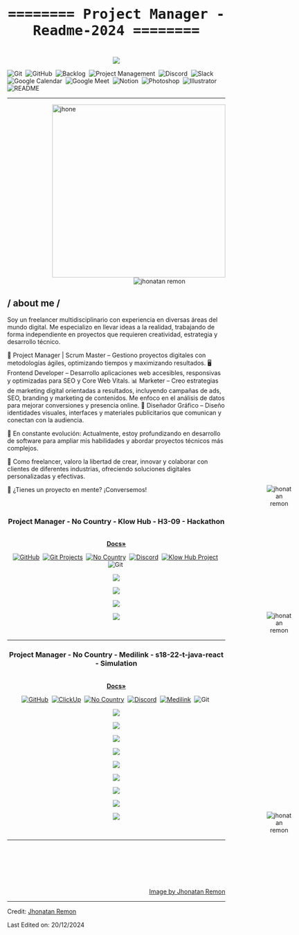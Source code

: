 <div align="center" style="font-family: 'Fira Code', monospace; font-size: 2rem;">
    <h4>========  Project Manager  -Readme-2024 ========</h4>
</div>
<p align = center ><img src="https://github.com/Jhone-fori-freelancer/Jhone-fori-freelancer/blob/383f36b0e5494ce26c0fa6049c144c15c4db4d32/img/cover-2024-dic.png"> </p>

![Git](https://img.shields.io/badge/-Git-F05033?style=flat&logo=git&logoColor=white)&nbsp;
![GitHub](https://img.shields.io/badge/-GitHub-181717?style=flat&logo=github&logoColor=white)&nbsp;
![Backlog](https://img.shields.io/badge/-Backlog-009944?style=flat&logo=backlog&logoColor=white)&nbsp;
![Project Management](https://img.shields.io/badge/-Project%20Management-007bff?style=flat&logo=trello&logoColor=white)&nbsp;
![Discord](https://img.shields.io/badge/-Discord-5865F2?style=flat&logo=discord&logoColor=white)&nbsp;
![Slack](https://img.shields.io/badge/-Slack-4A154B?style=flat&logo=slack&logoColor=white)&nbsp;
![Google Calendar](https://img.shields.io/badge/-Google%20Calendar-4285F4?style=flat&logo=googlecalendar&logoColor=white)&nbsp;
![Google Meet](https://img.shields.io/badge/-Google%20Meet-00897B?style=flat&logo=googlemeet&logoColor=white)&nbsp;
![Notion](https://img.shields.io/badge/-Notion-000000?style=flat&logo=notion&logoColor=white)&nbsp;
![Photoshop](https://img.shields.io/badge/-Photoshop-31A8FF?style=flat&logo=adobephotoshop&logoColor=white)&nbsp;
![Illustrator](https://img.shields.io/badge/-Illustrator-FF9A00?style=flat&logo=adobeillustrator&logoColor=white)&nbsp;
![README](https://img.shields.io/badge/-README-000000?style=flat&logo=readthedocs&logoColor=white)&nbsp;

---

<div>

<img align="right" width="400" alt="jhone" src="https://media.licdn.com/dms/image/v2/D4D22AQErpvijeB8B1g/feedshare-shrink_1280/B4DZPmxuVfGUAk-/0/1734743618573?e=1737590400&v=beta&t=uuENDjQjrQDw8ClmAakczjtGj9s6WnY3vDIqaptYRf4"/>

<div align="center">
  <br />
   <img src="https://img.shields.io/badge/%20Multidisciplinario-%20Freelancer-5865F2?style=flat&logo" alt="jhonatan remon" style="margin-left: 200px;"/>

</div>



<h2> / about me /</h2>
  
Soy un freelancer multidisciplinario con experiencia en diversas áreas del mundo digital. Me especializo en llevar ideas a la realidad, trabajando de forma independiente en proyectos que requieren creatividad, estrategia y desarrollo técnico.

💼 Project Manager | Scrum Master – Gestiono proyectos digitales con metodologías ágiles, optimizando tiempos y maximizando resultados.
🖥️ Frontend Developer – Desarrollo aplicaciones web accesibles, responsivas y optimizadas para SEO y Core Web Vitals.
📊 Marketer – Creo estrategias de marketing digital orientadas a resultados, incluyendo campañas de ads, SEO, branding y marketing de contenidos. Me enfoco en el análisis de datos para mejorar conversiones y presencia online.
🎨 Diseñador Gráfico – Diseño identidades visuales, interfaces y materiales publicitarios que comunican y conectan con la audiencia.

🔧 En constante evolución: Actualmente, estoy profundizando en desarrollo de software para ampliar mis habilidades y abordar proyectos técnicos más complejos.

🚀 Como freelancer, valoro la libertad de crear, innovar y colaborar con clientes de diferentes industrias, ofreciendo soluciones digitales personalizadas y efectivas.

🔗 ¿Tienes un proyecto en mente? ¡Conversemos!

<div align="center">
  <br />
   <img src="https://img.shields.io/badge/%20Jhonatan-%20Remon-5865F2?style=flat&logo" alt="jhonatan remon" style="margin-left: 600px; margin-top: -50px;"/>

</div>



<h3 align="center">Project Manager  - No Country - Klow Hub - H3-09 - Hackathon</h3>
<div align="center">
<br>

<a href="https://github.com/No-Country-simulation/h3-09-klowhub/tree/dev/server#readme">
  <strong>Docs»</strong>
</a>

[![GitHub](https://img.shields.io/badge/-GitHub-181717?style=flat&logo=github&logoColor=white)](https://github.com/Jhone-fori-freelancer)&nbsp;
[![Git Projects](https://img.shields.io/badge/-Git%20Projects-007bff?style=flat&logo=git&logoColor=white)](https://github.com/tu-usuario?tab=repositories)&nbsp;
[![No Country](https://img.shields.io/badge/No-Country-4D4DFF?style=flat&logo=nocontryb&logoColor=white&labelColor=FC16AA)](https://github.com/No-Country-simulation)&nbsp;
[![Discord](https://img.shields.io/badge/-Discord-5865F2?style=flat&logo=discord&logoColor=white)](https://discord.gg/XkQgUPuW)&nbsp;
[![Klow Hub Project](https://img.shields.io/badge/-Klow%20Hub-4D4DFF?style=flat&logo=https://raw.githubusercontent.com/Jhone-fori-freelancer/no-country/refs/heads/main/icono-nocountry.svg)](https://www.nocountry.tech)&nbsp;
![Git](https://img.shields.io/badge/-Git-F05033?style=flat&logo=git&logoColor=white)&nbsp;



</div>

<p align="center">
  <img src="https://github.com/Jhone-fori-freelancer/Jhone-fori-freelancer/blob/a2e73b7c21bf9157034be1c576b0283cae100c84/backlog-klowhub.jpg">
</p> 
    
<p align="center">
  <img src="https://github.com/Jhone-fori-freelancer/Jhone-fori-freelancer/blob/82eb84c9b6b533b4047b3423508d40ecb7a9338a/img/klowhub-img-PM/KlowHub_page_2.jpg">
</p> 


<p align="center">
  <img src="https://github.com/Jhone-fori-freelancer/Jhone-fori-freelancer/blob/a46500dcbaac90fc405b9f867255f5091380a7c5/img/klowhub-img-PM/KlowHub.jpg">
</p> 

<p align="center">
  <img src="https://github.com/Jhone-fori-freelancer/Jhone-fori-freelancer/blob/82eb84c9b6b533b4047b3423508d40ecb7a9338a/img/klowhub-img-PM/KlowHub_page_7.jpg">
</p> 





<div align="center">
  <br />
   <img src="https://img.shields.io/badge/%20Jhonatan-%20Remon-5865F2?style=flat&logo" alt="jhonatan remon" style="margin-left: 600px; margin-top: -50px;"/>

</div>



---
<h3 align="center">Project Manager  - No Country - Medilink - s18-22-t-java-react - Simulation</h3>
<div align="center">
<br>

<a href="https://github.com/No-Country-simulation/s18-22-t-java-react">
  <strong>Docs»</strong>
</a>

[![GitHub](https://img.shields.io/badge/-GitHub-181717?style=flat&logo=github&logoColor=white)](https://github.com/Jhone-fori-freelancer)&nbsp;
 [![ClickUp](https://img.shields.io/badge/-ClickUp-7B68EE?style=flat&logo=clickup&logoColor=white)](https://app.clickup.com/9011373809/v/l/t/9011373809)&nbsp;
 [![No Country](https://img.shields.io/badge/No-Country-4D4DFF?style=flat&logo=nocontryb&logoColor=white&labelColor=FC16AA)](https://github.com/No-Country-simulation)&nbsp;
[![Discord](https://img.shields.io/badge/-Discord-5865F2?style=flat&logo=discord&logoColor=white)](https://discord.gg/tu-enlace-personalizado)&nbsp;
[![Medilink](https://img.shields.io/badge/-Medilink%20-0047AB?style=flat&logoColor=white)](https://github.com/No-Country-simulation/s18-22-t-java-react)&nbsp;
![Git](https://img.shields.io/badge/-Git-F05033?style=flat&logo=git&logoColor=white)&nbsp;
  




</div>


    
<p align="center">
  <img src="https://github.com/Jhone-fori-freelancer/Jhone-fori-freelancer/blob/8300a7838f2471cf65c1a640ef17929565bea281/img/img-clickup-readme-PROJECT-MANAGER/IMG-CLICKUP-BACKEND-.png">
</p> 


<p align="center">
  <img src="https://github.com/Jhone-fori-freelancer/Jhone-fori-freelancer/blob/8300a7838f2471cf65c1a640ef17929565bea281/img/img-clickup-readme-PROJECT-MANAGER/medilink-frontend-clickup.png">
</p> 

<p align="center">
  <img src="https://github.com/Jhone-fori-freelancer/Jhone-fori-freelancer/blob/8300a7838f2471cf65c1a640ef17929565bea281/img/img-clickup-readme-PROJECT-MANAGER/IMG-CLICKUP-UX-UI.png">
</p> 

<p align="center">
<img src="https://github.com/Jhone-fori-freelancer/Jhone-fori-freelancer/blob/8300a7838f2471cf65c1a640ef17929565bea281/img/img-clickup-readme-PROJECT-MANAGER/IMG-CLICKUP-QA.png">
</p> 

<p align="center">
<img src="https://github.com/Jhone-fori-freelancer/Jhone-fori-freelancer/blob/8300a7838f2471cf65c1a640ef17929565bea281/img/img-medilink-project-manager/Medilink%20presentaci%C3%B3n_page_2.jpg">
</p>

<p align="center">
<img src="https://github.com/Jhone-fori-freelancer/Jhone-fori-freelancer/blob/8300a7838f2471cf65c1a640ef17929565bea281/img/img-medilink-project-manager/Medilink%20presentaci%C3%B3n.jpg">
</p>

<p align="center">
<img src="https://github.com/Jhone-fori-freelancer/Jhone-fori-freelancer/blob/8300a7838f2471cf65c1a640ef17929565bea281/img/img-medilink-project-manager/Medilink%20presentaci%C3%B3n_page_6.jpg">
</p>

<p align="center">
<img src="https://github.com/Jhone-fori-freelancer/Jhone-fori-freelancer/blob/8300a7838f2471cf65c1a640ef17929565bea281/img/img-medilink-project-manager/Medilink%20presentaci%C3%B3n_page_7.jpg">
</p>

<p align="center">
<img src="https://github.com/Jhone-fori-freelancer/Jhone-fori-freelancer/blob/8300a7838f2471cf65c1a640ef17929565bea281/img/img-medilink-project-manager/Medilink%20presentaci%C3%B3n_page_9.jpg">
</p>


<div align="center">
  <br />
   <img src="https://img.shields.io/badge/%20Jhonatan-%20Remon-5865F2?style=flat&logo" alt="jhonatan remon" style="margin-left: 600px; margin-top: -50px;"/>

</div>



---

  

  
  
  

  
  </br></br>
  
  
  
  
  
  
  
  </br></br>
  
<div align="right">
<a href="https://www.linkedin.com/posts/jhonatanremon_el-equilibrio-entre-el-mundo-digital-y-la-activity-7276037259622043648-OSIX?utm_source=share&utm_medium=member_desktop">Image by Jhonatan Remon</a>
  </div>
  </div>

------
Credit: [Jhonatan Remon](https://github.com/Jhone-fori-freelancer)

Last Edited on: 20/12/2024
